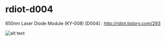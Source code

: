 # rdiot-d004
650nm Laser Diode Module (KY-008) [D004] : http://rdiot.tistory.com/293

![alt text](http://cfile23.uf.tistory.com/image/2244CC4157F488F40C493C)
